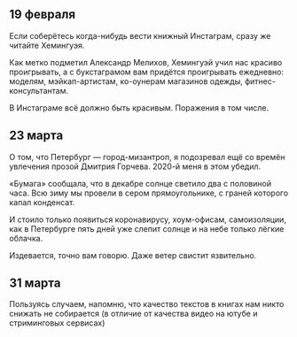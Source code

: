 
## 19 февраля
Если соберётесь когда-нибудь вести книжный Инстаграм, сразу же читайте Хемингуэя.

Как метко подметил Александр Мелихов, Хемингуэй учил нас красиво проигрывать, а с букстаграмом вам придётся проигрывать ежедневно: моделям, мэйкап-артистам, ко-оунерам магазинов одежды, фитнес-консультантам.

В Инстаграме всё должно быть красивым. Поражения в том числе.

## 23 марта
О том, что Петербург — город-мизантроп, я подозревал ещё со времён увлечения прозой Дмитрия Горчева. 2020-й меня в этом убедил.

«Бумага» сообщала, что в декабре солнце светило два с половиной часа. Всю зиму мы провели в сером прямоугольнике, с граней которого капал конденсат.

И стоило только появиться коронавирусу, хоум-офисам, самоизоляции, как в Петербурге пять дней уже слепит солнце и на небе только лёгкие облачка.

Издевается, точно вам говорю. Даже ветер свистит язвительно.

## 31 марта
Пользуясь случаем, напомню, что качество текстов в книгах нам никто снижать не собирается (в отличие от качества видео на ютубе и стриминговых сервисах)